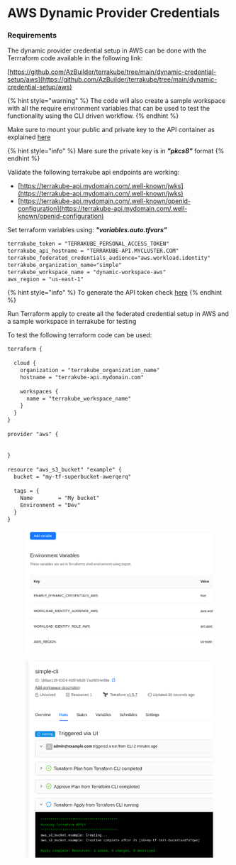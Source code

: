 # AWS Dynamic Provider Credentials

### Requirements

The dynamic provider credential setup in AWS  can be done with the Terrraform code available in the following link:

[https://github.com/AzBuilder/terrakube/tree/main/dynamic-credential-setup/aws](https://github.com/AzBuilder/terrakube/tree/main/dynamic-credential-setup/aws)

{% hint style="warning" %}
The code will also create a sample workspace with all the require environment variables that can be used to test the functionality using the CLI driven workflow.
{% endhint %}

Make sure to mount your public and private key to the API container as explained [here](https://docs.terrakube.io/user-guide/workspaces/dynamic-provider-credentials#generate-public-and-private-key)

{% hint style="info" %}
Mare sure the private key is in _**"pkcs8"**_ format
{% endhint %}

Validate the following terrakube api endpoints are working:

* [https://terrakube-api.mydomain.com/.well-known/jwks](https://terrakube-api.mydomain.com/.well-known/jwks)
* [https://terrakube-api.mydomain.com/.well-known/openid-configuration](https://terrakube-api.mydomain.com/.well-known/openid-configuration)

Set terraform variables using: _**"variables.auto.tfvars"**_

```
terrakube_token = "TERRAKUBE_PERSONAL_ACCESS_TOKEN"
terrakube_api_hostname = "TERRAKUBE-API.MYCLUSTER.COM"
terrakube_federated_credentials_audience="aws.workload.identity"
terrakube_organization_name="simple"
terrakube_workspace_name = "dynamic-workspace-aws"
aws_region = "us-east-1"
```

{% hint style="info" %}
To generate the API token check [here](https://docs.terrakube.io/user-guide/organizations/api-tokens)
{% endhint %}

Run Terraform apply to create all the federated credential setup in AWS  and a sample workspace in terrakube for testing

To test the following terraform code can be used:

```
terraform {

  cloud {
    organization = "terrakube_organization_name"
    hostname = "terrakube-api.mydomain.com"

    workspaces {
      name = "terrakube_workspace_name"
    }
  }
}

provider "aws" {


}

resource "aws_s3_bucket" "example" {
  bucket = "my-tf-superbucket-awerqerq"

  tags = {
    Name        = "My bucket"
    Environment = "Dev"
  }
}
```

<figure><img src="../../../.gitbook/assets/image (392).png" alt=""><figcaption></figcaption></figure>

<figure><img src="../../../.gitbook/assets/image (391).png" alt=""><figcaption></figcaption></figure>

